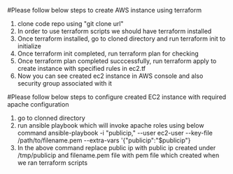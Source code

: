 
#Please follow below steps to create AWS instance using terraform
1) clone code repo using "git clone url"
2) In order to use terraform scripts we should have terraform installed
3) Once terraform installed, go to cloned directory and run terraform init to initialize
4) Once terraform init completed, run terraform plan for checking
5) Once terraform plan completed succcessfully, run terraform apply to create instance with specified rules in ec2.tf
6) Now you can see created ec2 instance in AWS console and also security group associated with it

#Please follow below steps to configure created EC2 instance with required apache configuration
1) go to clonned directory
2) run ansible playbook which will invoke apache roles using below command
ansible-playbook -i "publicip," --user ec2-user --key-file /path/to/filename.pem --extra-vars '{"publicip":"$publicip"}
3)  In the above command replace public ip with public ip created under /tmp/publicip and filename.pem file with pem file which created when we ran terraform scripts

